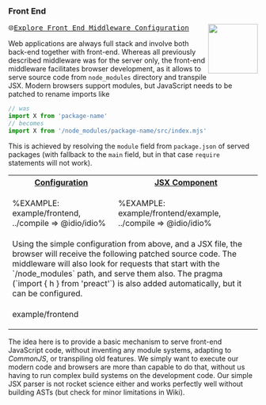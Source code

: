 ### Front End

<a href="../../wiki/Front-End"><img src="https://raw.github.com/idiocc/core/master/images/frontend.svg?sanitize=true" align="right" height="100"></a>
<kbd>🌐[Explore Front End Middleware Configuration](../../wiki/Front-End)</kbd>

Web applications are always full stack and involve both back-end together with front-end. Whereas all previously described middleware was for the server only, the front-end middleware facilitates browser development, as it allows to serve source code from `node_modules` directory and transpile JSX. Modern browsers support modules, but JavaScript needs to be patched to rename imports like
```js
// was
import X from 'package-name'
// becomes
import X from '/node_modules/package-name/src/index.mjs'
```
This is achieved by resolving the `module` field from `package.json` of served packages (with fallback to the `main` field, but in that case `require` statements will not work).

<table>
<!-- block-start -->
<tr><th><a href="example/frontend/index.js">Configuration</a></th><th><a href="example/frontend/example.jsx">JSX Component</a></th></tr>
<tr><td>

%EXAMPLE: example/frontend, ../compile => @idio/idio%

</td>
<td>

%EXAMPLE: example/frontend/example, ../compile => @idio/idio%

</td>
<!-- <td>%FORKERR-fs example/session%</td> -->
</tr>
<tr>
<td colspan="2">
<md2html>Using the simple configuration from above, and a JSX file, the browser will receive the following patched source code. The middleware will also look for requests that start with the `/node_modules` path, and serve them also. The pragma (`import { h } from 'preact'`) is also added automatically, but it can be configured.</md2html>
</td>
</tr>
<tr>
<td colspan="2">

<fork lang="js">example/frontend</fork>
</td>
</tr>
</table>

The idea here is to provide a basic mechanism to serve front-end JavaScript code, without inventing any module systems, adapting to _CommonJS_, or transpiling old features. We simply want to execute our modern code and browsers are more than capable to do that, without us having to run complex build systems on the development code. Our simple JSX parser is not rocket science either and works perfectly well without building ASTs (but check for minor limitations in Wiki).